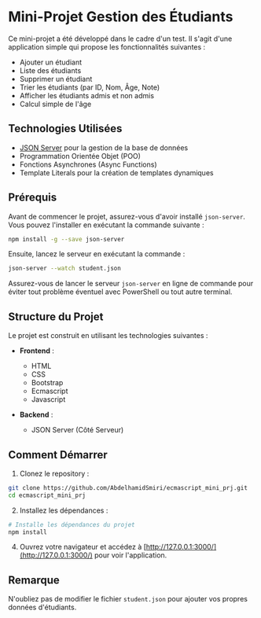 # Mini-Projet Gestion des Étudiants

Ce mini-projet a été développé dans le cadre d'un test. Il s'agit d'une application simple qui propose les fonctionnalités suivantes :

- Ajouter un étudiant
- Liste des étudiants
- Supprimer un étudiant
- Trier les étudiants (par ID, Nom, Âge, Note)
- Afficher les étudiants admis et non admis
- Calcul simple de l'âge

## Technologies Utilisées

- [JSON Server](https://github.com/typicode/json-server) pour la gestion de la base de données
- Programmation Orientée Objet (POO)
- Fonctions Asynchrones (Async Functions)
- Template Literals pour la création de templates dynamiques

## Prérequis

Avant de commencer le projet, assurez-vous d'avoir installé `json-server`. Vous pouvez l'installer en exécutant la commande suivante :

```bash
npm install -g --save json-server
```

Ensuite, lancez le serveur en exécutant la commande :

```bash
json-server --watch student.json
```

Assurez-vous de lancer le serveur `json-server` en ligne de commande pour éviter tout problème éventuel avec PowerShell ou tout autre terminal.

## Structure du Projet

Le projet est construit en utilisant les technologies suivantes :

- **Frontend** :
  - HTML
  - CSS
  - Bootstrap
  - Ecmascript
  - Javascript

- **Backend** :
  - JSON Server (Côté Serveur)

## Comment Démarrer

1. Clonez le repository :

```bash
git clone https://github.com/AbdelhamidSmiri/ecmascript_mini_prj.git
cd ecmascript_mini_prj
```

2. Installez les dépendances :

```bash
# Installe les dépendances du projet
npm install
```

4. Ouvrez votre navigateur et accédez à [http://127.0.0.1:3000/](http://127.0.0.1:3000/) pour voir l'application.

## Remarque

N'oubliez pas de modifier le fichier `student.json` pour ajouter vos propres données d'étudiants.
